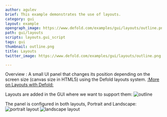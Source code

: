 ```yaml
---
author: agulev
brief: This example demonstrates the use of layouts.
category: gui
layout: example
opengraph_image: https://www.defold.com/examples/gui/layouts/outline.png
path: gui/layouts
scripts: layouts.gui_script
tags: gui
thumbnail: outline.png
title: Layouts
twitter_image: https://www.defold.com/examples/gui/layouts/outline.png

---
```


Overview : A small UI panel that changes its position depending on the screen size (canvas size in HTML5) using the Defold layouts system. [:More on Layouts with Defold:](https://defold.com/manuals/gui-layouts/#layouts)

Layouts are added in the GUI where we want to support them:
![outline](outline.png)

The panel is configured in both layouts, Portrait and Landscape:
![portrait layout](layouts-p.png)
![landscape layout](layouts-l.png)